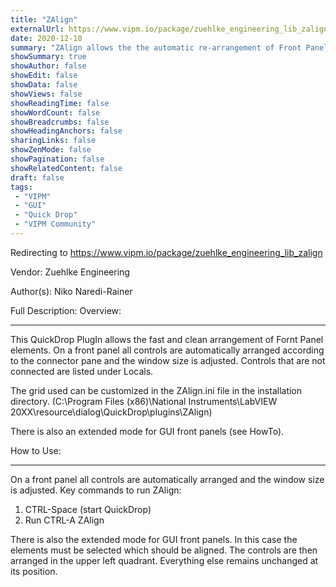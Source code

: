```yaml
---
title: "ZAlign"
externalUrl: https://www.vipm.io/package/zuehlke_engineering_lib_zalign
date: 2020-12-10
summary: "ZAlign allows the the automatic re-arrangement of Front Panel Elements"
showSummary: true
showAuthor: false
showEdit: false
showData: false
showViews: false
showReadingTime: false
showWordCount: false
showBreadcrumbs: false
showHeadingAnchors: false
sharingLinks: false
showZenMode: false
showPagination: false
showRelatedContent: false
draft: false
tags:
 - "VIPM"
 - "GUI"
 - "Quick Drop"
 - "VIPM Community"
---
```


Redirecting to https://www.vipm.io/package/zuehlke_engineering_lib_zalign

Vendor: Zuehlke Engineering

Author(s): Niko Naredi-Rainer
 
Full Description:
Overview:
*****
This QuickDrop PlugIn allows the fast and clean arrangement of Fornt Panel elements.
On a front panel all controls are automatically arranged according to the connector pane and the window size is adjusted. 
Controls that are not connected are listed under Locals.

The grid used can be customized in the ZAlign.ini file in the installation directory.
(C:\\Program Files (x86)\\National Instruments\\LabVIEW 20XX\\resource\\dialog\\QuickDrop\\plugins\\ZAlign)

There is also an extended mode for GUI front panels (see HowTo).


How to Use:
*******
On a front panel all controls are automatically arranged and the window size is adjusted. 
Key commands to run ZAlign:
1) CTRL-Space (start QuickDrop)
2) Run CTRL-A ZAlign

There is also the extended mode for GUI front panels. In this case the elements must be selected which 
should be aligned. The controls are then arranged in the upper left quadrant. Everything else remains
unchanged at its position.